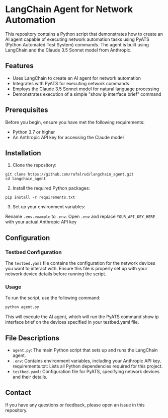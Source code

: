 # LangChain Agent for Network Automation
This repository contains a Python script that demonstrates how to create an AI agent capable of executing network automation tasks using PyATS (Python Automated Test System) commands. The agent is built using LangChain and the Claude 3.5 Sonnet model from Anthropic.

## Features

- Uses LangChain to create an AI agent for network automation
- Integrates with PyATS for executing network commands
- Employs the Claude 3.5 Sonnet model for natural language processing
- Demonstrates execution of a simple "show ip interface brief" command

## Prerequisites
Before you begin, ensure you have met the following requirements:

- Python 3.7 or higher
- An Anthropic API key for accessing the Claude model

## Installation

1. Clone the repository:
``` Shell 
git clone https://github.com/rafalrud/langchain_agent.git
cd langchain_agent
```
2. Install the required Python packages:
``` Shell
pip install -r requirements.txt
```
3. Set up your environment variables:

Rename `.env.example` to `.env`. Open `.env` and replace `YOUR_API_KEY_HERE` with your actual Anthropic API key

## Configuration
### Testbed Configuration
The `testbed.yaml` file contains the configuration for the network devices you want to interact with. Ensure this file is properly set up with your network device details before running the script.

### Usage
To run the script, use the following command:
``` Python
python agent.py
```

This will execute the AI agent, which will run the PyATS command show ip interface brief on the devices specified in your testbed.yaml file.
## File Descriptions

- `agent.py`: The main Python script that sets up and runs the LangChain agent.
- `.env`: Contains environment variables, including your Anthropic API key.
requirements.txt: Lists all Python dependencies required for this project.
- `testbed.yaml`: Configuration file for PyATS, specifying network devices and their details.

## Contact
If you have any questions or feedback, please open an issue in this repository.